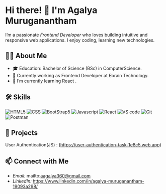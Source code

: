 # Hi there! 👋 I'm Agalya Muruganantham

I’m a passionate *Frontend Developer* who loves building intuitive and responsive web applications. I enjoy coding, learning new technologies.



## 👨‍💻 About Me
- 🎓 Education: Bachelor of Science (BSc) in ComputerScience.
- 💼 Currently working as Frontend Developer at Ebrain Technology.
- 🌱 I’m currently learning  React .


## 🛠 Skills

![HTML5](https://img.shields.io/badge/-HTML5-E34F26?logo=html5&logoColor=white)
![CSS](https://img.shields.io/badge/-CSS3-1572B6?logo=css3)
![BootStrap5](https://img.shields.io/badge/-Bootstrap-7952B3?logo=bootstrap&logoColor=white) 
![Javascript](https://img.shields.io/badge/-JavaScript-F7DF1E?logo=javascript&logoColor=black)
![React](https://img.shields.io/badge/-React-61DAFB?logo=react&logoColor=black)
![VS code](https://img.shields.io/badge/-VS%20Code-007ACC?style=flat-square&logo=visual-studio-code&logoColor=white)
![Git](https://img.shields.io/badge/-Git-F05032?logo=git&logoColor=white)
![Postman](https://img.shields.io/badge/-Postman-orange?logo=postman)

## 🚀 Projects
User Authentication(JS) : (https://user-authentication-task-1e8c5.web.app)

## 📫 Connect with Me

- *Email:* mailto:aagalya360@gmail.com
- *LinkedIn:* https://www.linkedin.com/in/agalya-muruganantham-19093a298/


